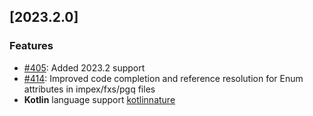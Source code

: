 ## [2023.2.0]

### Features
- [#405](https://github.com/epam/sap-commerce-intellij-idea-plugin/pull/405): Added 2023.2 support
- [#414](https://github.com/epam/sap-commerce-intellij-idea-plugin/pull/414): Improved code completion and reference resolution for Enum attributes in impex/fxs/pgq files
- **Kotlin** language support [kotlinnature](https://github.com/mlytvyn/kotlinnature)
